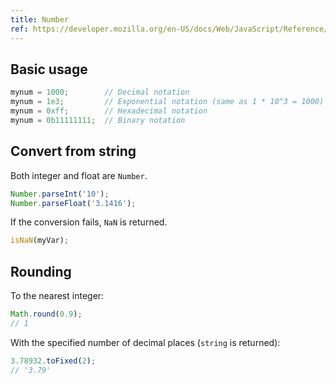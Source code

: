 ```yaml
---
title: Number
ref: https://developer.mozilla.org/en-US/docs/Web/JavaScript/Reference/Global_Objects/Number
---
```


## Basic usage

```js
mynum = 1000;        // Decimal notation
mynum = 1e3;         // Exponential notation (same as 1 * 10^3 = 1000)
mynum = 0xff;        // Hexadecimal notation
mynum = 0b11111111;  // Binary notation
```

## Convert from string

Both integer and float are `Number`.

```js
Number.parseInt('10');
Number.parseFloat('3.1416');
```

If the conversion fails, `NaN` is returned.

```js
isNaN(myVar);
```

## Rounding

To the nearest integer:

```js
Math.round(0.9);
// 1
```

With the specified number of decimal places (`string` is returned):

```js
3.78932.toFixed(2);
// '3.79'
```
